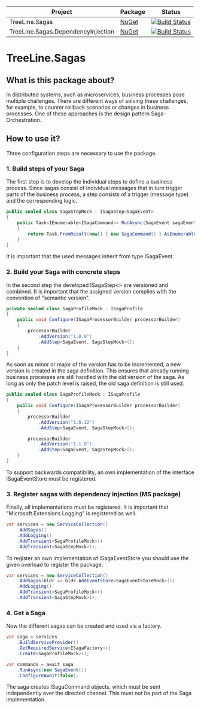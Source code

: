 | Project | Package | Status |
| --- | --- | --- |
| TreeLine.Sagas | [NuGet](https://www.nuget.org/packages/TreeLine.Sagas/) | [![Build Status](https://serowy.visualstudio.com/TreeLine.Sagas/_apis/build/status/release%20-%20sagas?branchName=release%2F1.1)](https://serowy.visualstudio.com/TreeLine.Sagas/_build/latest?definitionId=6&branchName=release%2F1.2) | 
| TreeLine.Sagas.DependencyInjection | [NuGet](https://www.nuget.org/packages/TreeLine.Sagas.DependencyInjection/) | [![Build Status](https://serowy.visualstudio.com/TreeLine.Sagas/_apis/build/status/release%20-%20sagas_dependency%20injection?branchName=release%2F1.1)](https://serowy.visualstudio.com/TreeLine.Sagas/_build/latest?definitionId=7&branchName=release%2F1.2) |

# TreeLine.Sagas
## What is this package about?
In distributed systems, such as microservices, business processes pose multiple challenges. There are different ways of solving these challenges, for example, to counter rollback scenarios or changes in business processes.
One of these approaches is the design pattern Saga-Orchestration.

## How to use it?
Three configuration steps are necessary to use the package.

### 1. Build steps of your Saga
The first step is to develop the individual steps to define a business process. Since sagas consist of individual messages that in turn trigger parts of the business process, a step consists of a trigger (message type) and the corresponding logic.
```csharp
public sealed class SagaStepMock : ISagaStep<SagaEvent>
{
    public Task<IEnumerable<ISagaCommand>> RunAsync(SagaEvent sagaEvent)
    {
        return Task.FromResult(new[] { new SagaCommand() }.AsEnumerable<ISagaCommand>());
    }
}
```
It is important that the used messages inherit from type ISagaEvent.

### 2. Build your Saga with concrete steps
In the second step the developed ISagaStep<> are versioned and combined. It is important that the assigned version complies with the convention of "semantic version".
```csharp
private sealed class SagaProfileMock : ISagaProfile
{
    public void Configure(ISagaProcessorBuilder processorBuilder)
    {
        processorBuilder
            .AddVersion("1.0.0")
            .AddStep<SagaEvent, SagaStepMock>();
    }
}
```
As soon as minor or major of the version has to be incremented, a new version is created in the saga definition. This ensures that already running business processes are still handled with the old version of the saga.
As long as only the patch level is raised, the old saga definition is still used.
```csharp
public sealed class SagaProfileMock : ISagaProfile
{
    public void Configure(ISagaProcessorBuilder processorBuilder)
    {
        processorBuilder
            .AddVersion("1.0.12")
            .AddStep<SagaEvent, SagaStepMock>();

        processorBuilder
            .AddVersion("1.1.0")
            .AddStep<SagaEvent, SagaStepMock>();
    }
}
```
To support backwards compatibility, an own implementation of the interface ISagaEventStore must be registered.
### 3. Register sagas with dependency injection (MS package)
Finally, all implementations must be registered. It is important that "Microsoft.Extensions.Logging" is registered as well.
```csharp
var services = new ServiceCollection()
    .AddSagas()
    .AddLogging()
    .AddTransient<SagaProfileMock>()
    .AddTransient<SagaStepMock>();
```
To register an own implementation of ISagaEventStore you should use the given overload to register the package.
```csharp
var services = new ServiceCollection()
    .AddSagas(bldr => bldr.AddEventStore<SagaEventStoreMock>())
    .AddLogging()
    .AddTransient<SagaProfileMock>()
    .AddTransient<SagaStepMock>();
```
### 4. Get a Saga
Now the different sagas can be created and used via a factory.
```csharp
var saga = services
    .BuildServiceProvider()
    .GetRequiredService<ISagaFactory>()
    .Create<SagaProfileMock>();

var commands = await saga
    .RunAsync(new SagaEvent())
    .ConfigureAwait(false);
```
The saga creates ISagaCommand objects, which must be sent independently over the directed channel. This must not be part of the Saga implementation.
